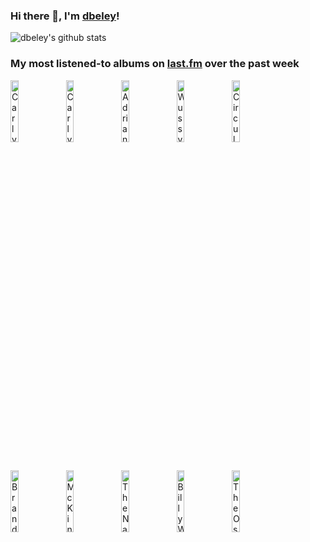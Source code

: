 ### Hi there 👋, I'm [dbeley](https://dbeley.ovh/en)!

![dbeley's github stats](https://github-readme-stats.vercel.app/api?username=dbeley)

### My most listened-to albums on [last.fm](https://www.last.fm/user/d_beley) over the past week

[<img src='https://lastfm.freetls.fastly.net/i/u/300x300/b503d145d1b55c27fe5debb9a33d7765.jpg' width='16%' height='16%' alt='Carly Rae Jepsen - The Loneliest Time'>](https://www.last.fm/music/carly%2brae%2bjepsen/the%2bloneliest%2btime)&nbsp;
[<img src='https://lastfm.freetls.fastly.net/i/u/300x300/e37b70dbc5dd5e6d2c0e294f98d34135.jpg' width='16%' height='16%' alt='Carly Rae Jepsen - The Loveliest Time'>](https://www.last.fm/music/carly%2brae%2bjepsen/the%2bloveliest%2btime)&nbsp;
[<img src='https://lastfm.freetls.fastly.net/i/u/300x300/5b06a3fc07e41a0d2946a407d4349601.png' width='16%' height='16%' alt='Adrianne Lenker - Live at Revolution Hall'>](https://www.last.fm/music/adrianne%2blenker/live%2bat%2brevolution%2bhall)&nbsp;
[<img src='https://lastfm.freetls.fastly.net/i/u/300x300/93555d07c3e948c897ed1bc2dcf90743.jpg' width='16%' height='16%' alt='Wussy - Left for Dead'>](https://www.last.fm/music/wussy/left%2bfor%2bdead)&nbsp;
[<img src='https://lastfm.freetls.fastly.net/i/u/300x300/22e3b9aedcafb81aba7a533f9f30754c.jpg' width='16%' height='16%' alt='Circulatory System - Circulatory System'>](https://www.last.fm/music/circulatory%2bsystem/circulatory%2bsystem)&nbsp;
<br>
[<img src='https://lastfm.freetls.fastly.net/i/u/300x300/b83ad2561639445da263470bbc7c06e5.jpg' width='16%' height='16%' alt='Brand New - Science Fiction'>](https://www.last.fm/music/brand%2bnew/science%2bfiction)&nbsp;
[<img src='https://lastfm.freetls.fastly.net/i/u/300x300/eadd6e7c27f332bfc59099a5aa7aba4d.jpg' width='16%' height='16%' alt='McKinley Dixon - Magic, Alive!'>](https://www.last.fm/music/mckinley%2bdixon/magic%252c%2balive%2521)&nbsp;
[<img src='https://lastfm.freetls.fastly.net/i/u/300x300/1718c111d11bce147b42e6ec6b922414.jpg' width='16%' height='16%' alt='The National - Boxer'>](https://www.last.fm/music/the%2bnational/boxer)&nbsp;
[<img src='https://lastfm.freetls.fastly.net/i/u/300x300/afc0109f4d52aeeed592b83aced50941.jpg' width='16%' height='16%' alt='Billy Woods - GOLLIWOG'>](https://www.last.fm/music/billy%2bwoods/golliwog)&nbsp;
[<img src='https://lastfm.freetls.fastly.net/i/u/300x300/30b0db96c46a3aebe7a0a968b532c306.jpg' width='16%' height='16%' alt='The Oscar Peterson Trio - Night Train'>](https://www.last.fm/music/the%2boscar%2bpeterson%2btrio/night%2btrain)&nbsp;
<br>
